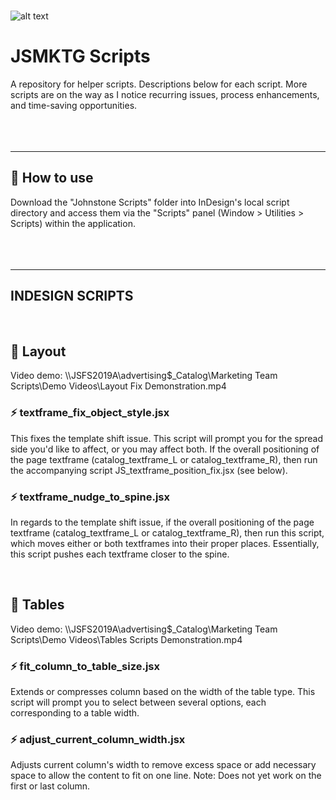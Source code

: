 <br><br><br>

![alt text](https://victorpared.es/wp-content/uploads/2023/11/github_bg_final.png)

# JSMKTG Scripts

A repository for helper scripts. Descriptions below for each script. More scripts are on the way as I notice recurring issues, process enhancements, and time-saving opportunities.
<br><br><br><br>

<hr>

## 📍 How to use
Download the "Johnstone Scripts" folder into InDesign's local script directory and access them via the "Scripts" panel (Window > Utilities > Scripts) within the application.
<br><br><br><br>

<hr>

## INDESIGN SCRIPTS
<br>

## 📁 Layout
Video demo: \\\JSFS2019A\advertising$\_Catalog\Marketing Team Scripts\Demo Videos\Layout Fix Demonstration.mp4

### ⚡️ textframe_fix_object_style.jsx
This fixes the template shift issue. This script will prompt you for the spread side you'd like to affect, or you may affect both. If the overall positioning of the page textframe (catalog_textframe_L or catalog_textframe_R), then run the accompanying script JS_textframe_position_fix.jsx (see below).

### ⚡️ textframe_nudge_to_spine.jsx
In regards to the template shift issue, if the overall positioning of the page textframe (catalog_textframe_L or catalog_textframe_R), then run this script, which moves either or both textframes into their proper places. Essentially, this script pushes each textframe closer to the spine.

<br>

## 📁 Tables
Video demo: \\\JSFS2019A\advertising$\_Catalog\Marketing Team Scripts\Demo Videos\Tables Scripts Demonstration.mp4

### ⚡️ fit_column_to_table_size.jsx
Extends or compresses column based on the width of the table type. This script will prompt you to select between several options, each corresponding to a table width. 

### ⚡️ adjust_current_column_width.jsx
Adjusts current column's width to remove excess space or add necessary space to allow the content to fit on one line. Note: Does not yet work on the first or last column.


<br><br><br><br>
